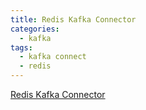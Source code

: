 ```yaml
---
title: Redis Kafka Connector
categories:
  - kafka
tags: 
  - kafka connect
  - redis
---
```


[Redis Kafka Connector](https://redis-field-engineering.github.io/redis-kafka-connect/)